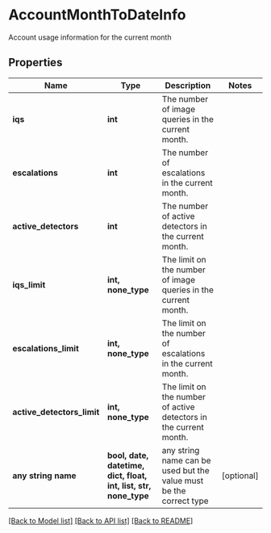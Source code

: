 # AccountMonthToDateInfo

Account usage information for the current month

## Properties
Name | Type | Description | Notes
------------ | ------------- | ------------- | -------------
**iqs** | **int** | The number of image queries in the current month. | 
**escalations** | **int** | The number of escalations in the current month. | 
**active_detectors** | **int** | The number of active detectors in the current month. | 
**iqs_limit** | **int, none_type** | The limit on the number of image queries in the current month. | 
**escalations_limit** | **int, none_type** | The limit on the number of escalations in the current month. | 
**active_detectors_limit** | **int, none_type** | The limit on the number of active detectors in the current month. | 
**any string name** | **bool, date, datetime, dict, float, int, list, str, none_type** | any string name can be used but the value must be the correct type | [optional]

[[Back to Model list]](../README.md#documentation-for-models) [[Back to API list]](../README.md#documentation-for-api-endpoints) [[Back to README]](../README.md)



